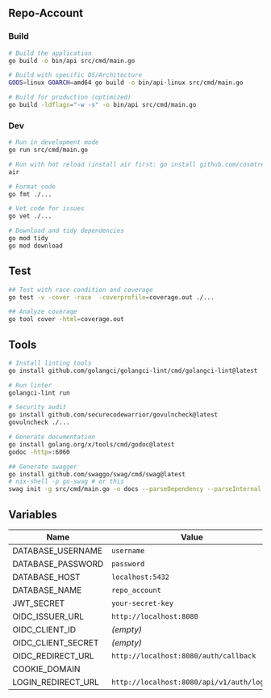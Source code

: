## Repo-Account

### Build

```bash
# Build the application
go build -o bin/api src/cmd/main.go

# Build with specific OS/Architecture
GOOS=linux GOARCH=amd64 go build -o bin/api-linux src/cmd/main.go

# Build for production (optimized)
go build -ldflags="-w -s" -o bin/api src/cmd/main.go
```

### Dev

```bash
# Run in development mode
go run src/cmd/main.go

# Run with hot reload (install air first: go install github.com/cosmtrek/air@latest)
air

# Format code
go fmt ./...

# Vet code for issues
go vet ./...

# Download and tidy dependencies
go mod tidy
go mod download
```

## Test

```bash
## Test with race condition and coverage
go test -v -cover -race  -coverprofile=coverage.out ./...

## Analyze coverage
go tool cover -html=coverage.out
```

## Tools

```bash
# Install linting tools
go install github.com/golangci/golangci-lint/cmd/golangci-lint@latest

# Run linter
golangci-lint run

# Security audit
go install github.com/securecodewarrior/govulncheck@latest
govulncheck ./...

# Generate documentation
go install golang.org/x/tools/cmd/godoc@latest
godoc -http=:6060

## Generate swagger
go install github.com/swaggo/swag/cmd/swag@latest
# nix-shell -p go-swag # or this
swag init -g src/cmd/main.go -o docs --parseDependency --parseInternal
```

## Variables

| Name                       | Value                                     |
| -------------------------- | ----------------------------------------- |
| DATABASE_USERNAME          | `username`                                |
| DATABASE_PASSWORD          | `password`                                |
| DATABASE_HOST              | `localhost:5432`                          |
| DATABASE_NAME              | `repo_account`                            |
| JWT_SECRET                 | `your-secret-key`                         |
| OIDC_ISSUER_URL            | `http://localhost:8080`                   |
| OIDC_CLIENT_ID             | *(empty)*                                 |
| OIDC_CLIENT_SECRET         | *(empty)*                                 |
| OIDC_REDIRECT_URL          | `http://localhost:8080/auth/callback`     |
| COOKIE_DOMAIN              | ` `                                       |
| LOGIN_REDIRECT_URL         | `http://localhost:8080/api/v1/auth/login` |
